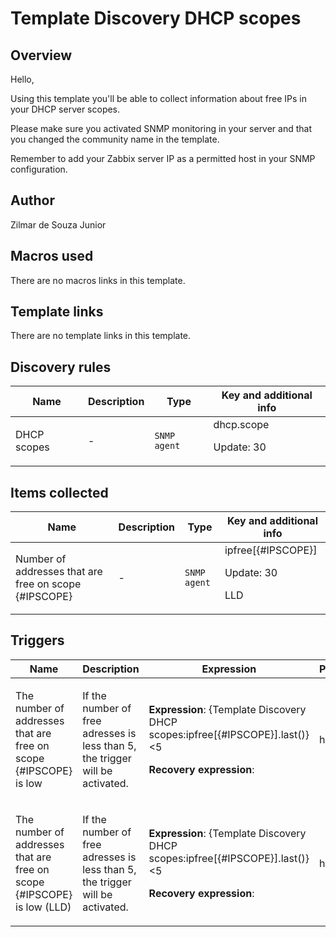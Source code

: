 # Template Discovery DHCP scopes

## Overview

Hello,


Using this template you'll be able to collect information about free IPs in your DHCP server scopes.


Please make sure you activated SNMP monitoring in your server and that you changed the community name in the template.


Remember to add your Zabbix server IP as a permitted host in your SNMP configuration.



## Author

Zilmar de Souza Junior

## Macros used

There are no macros links in this template.

## Template links

There are no template links in this template.

## Discovery rules

|Name|Description|Type|Key and additional info|
|----|-----------|----|----|
|DHCP scopes|<p>-</p>|`SNMP agent`|dhcp.scope<p>Update: 30</p>|
## Items collected

|Name|Description|Type|Key and additional info|
|----|-----------|----|----|
|Number of addresses that are free on scope {#IPSCOPE}|<p>-</p>|`SNMP agent`|ipfree[{#IPSCOPE}]<p>Update: 30</p><p>LLD</p>|
## Triggers

|Name|Description|Expression|Priority|
|----|-----------|----------|--------|
|The number of addresses that are free on scope {#IPSCOPE} is low|<p>If the number of free adresses is less than 5, the trigger will be activated.</p>|<p>**Expression**: {Template Discovery DHCP scopes:ipfree[{#IPSCOPE}].last()}<5</p><p>**Recovery expression**: </p>|high|
|The number of addresses that are free on scope {#IPSCOPE} is low (LLD)|<p>If the number of free adresses is less than 5, the trigger will be activated.</p>|<p>**Expression**: {Template Discovery DHCP scopes:ipfree[{#IPSCOPE}].last()}<5</p><p>**Recovery expression**: </p>|high|
